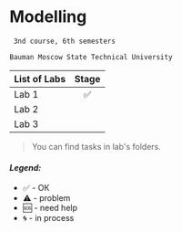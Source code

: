 # Modelling
     3nd course, 6th semesters

    Bauman Moscow State Technical University

| List of Labs  |     Stage     |
| ------------- |:-------------:|
| Lab 1|✅|
| Lab 2||
| Lab 3||

> You can find tasks in lab's folders.

#### <i>Legend:</i>
<ul>
<li>✅ - ОК
<li>⚠️ - problem
<li>🆘 - need help
<li>🌀 - in process
</ul>
